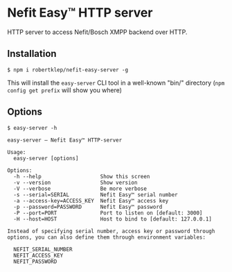 # Nefit Easy™ HTTP server

HTTP server to access Nefit/Bosch XMPP backend over HTTP.

## Installation

```
$ npm i robertklep/nefit-easy-server -g
```

This will install the `easy-server` CLI tool in a well-known "bin/" directory (`npm
config get prefix` will show you where)

## Options

```
$ easy-server -h

easy-server – Nefit Easy™ HTTP-server

Usage:
  easy-server [options]

Options:
  -h --help                   Show this screen
  -v --version                Show version
  -V --verbose                Be more verbose
  -s --serial=SERIAL          Nefit Easy™ serial number
  -a --access-key=ACCESS_KEY  Nefit Easy™ access key
  -p --password=PASSWORD      Nefit Easy™ password
  -P --port=PORT              Port to listen on [default: 3000]
  -H --host=HOST              Host to bind to [default: 127.0.0.1]

Instead of specifying serial number, access key or password through
options, you can also define them through environment variables:

  NEFIT_SERIAL_NUMBER
  NEFIT_ACCESS_KEY
  NEFIT_PASSWORD
```
